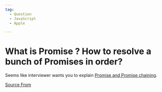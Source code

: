 ```yaml
---
tag:
  - Question
  - JavaScript
  - Apple

---
```

  
# What is Promise ? How to resolve a bunch of Promises in order?

Seems like interviewer wants you to explain [Promise and Promise chaining](https://developer.mozilla.org/en-US/docs/Web/JavaScript/Guide/Using_promises).


[Source From](https://bigfrontend.dev/question/What-is-Promise-How-to-resolve-a-bunch-of-Promises-in-order)

  